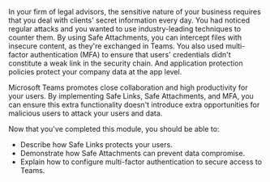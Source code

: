 In your firm of legal advisors, the sensitive nature of your business requires that you deal with clients' secret information every day. You had noticed regular attacks and you wanted to use industry-leading techniques to counter them. By using Safe Attachments, you can intercept files with insecure content, as they're exchanged in Teams. You also used multi-factor authentication (MFA) to ensure that users' credentials didn't constitute a weak link in the security chain. And application protection policies protect your company data at the app level. 

Microsoft Teams promotes close collaboration and high productivity for your users. By implementing Safe Links, Safe Attachments, and MFA, you can ensure  this extra functionality doesn't introduce extra opportunities for malicious users to attack your users and data.

Now that you've completed this module, you should be able to:

- Describe how Safe Links protects your users.
- Demonstrate how Safe Attachments can prevent data compromise.
- Explain how to configure multi-factor authentication to secure access to Teams.
